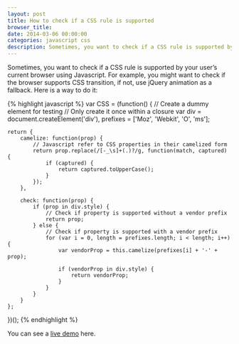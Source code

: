 ```yaml
---
layout: post
title: How to check if a CSS rule is supported
browser_title: 
date: 2014-03-06 00:00:00
categories: javascript css
description: Sometimes, you want to check if a CSS rule is supported by your user’s current browser using Javascript. For example, you might want to check if the browser supports CSS transition, if not, use jQuery animation as a fallback.
---
```


Sometimes, you want to check if a CSS rule is supported by your user’s current browser using Javascript. For example, you might want to check if the browser supports CSS transition, if not, use jQuery animation as a fallback. Here is a way to do it:

{% highlight javascript %}
var CSS = (function() {
    // Create a dummy element for testing
    // Only create it once within a closure
    var div      = document.createElement('div'),
        prefixes = ['Moz', 'Webkit', 'O', 'ms'];
    
    return {
        camelize: function(prop) {
            // Javascript refer to CSS properties in their camelized form
            return prop.replace(/[-_\s]+(.)?/g, function(match, captured) {
                if (captured) {
                    return captured.toUpperCase();
                }
            });
        },

        check: function(prop) {
            if (prop in div.style) {
                // Check if property is supported without a vendor prefix
                return prop;
            } else {
                // Check if property is supported with a vendor prefix
                for (var i = 0, length = prefixes.length; i < length; i++) {
                    var vendorProp = this.camelize(prefixes[i] + '-' + prop);
                    
                    if (vendorProp in div.style) {
                        return vendorProp;
                    }
                }
            }
        }
    };
})();
{% endhighlight %}

You can see a [live demo](http://jsfiddle.net/dyfchin/5hdPb/3/) here.
